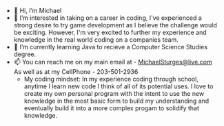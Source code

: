 - 👋 Hi, I’m Michael
- 👀 I’m interested in taking on a career in coding, I've experienced a strong desire to try game development as I believe the challenge would be exciting.
      However, I'm very excited to further my experience and knowledge in the real world coding on a companies team.
- 🌱 I’m currently learning Java to recieve a Computer Science Studies degree.
- 📫 You can reach me on my main email at - MichaelSturges@live.com
      As well as at my CellPhone - 203-501-2936
  -   My coding mindset: In my experience coding through school, anytime I learn new code I think of all of its potential uses.
      I love to create my own personal program with the intent to use the new knowledge in the most basic form to
      build my understanding and eventually build it into a more complex progam to solidify that knowledge.

